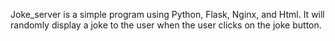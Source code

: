 Joke_server is a simple program using Python, Flask, Nginx, and Html. It will randomly display a joke to the user when the user clicks on the joke button.
